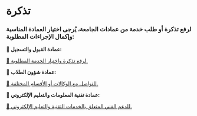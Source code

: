 # تذكرة

### لرفع تذكرة أو طلب خدمة من عمادات الجامعة، يُرجى اختيار العمادة المناسبة وإكمال الإجراءات المطلوبة:


**🔹 عمادة القبول والتسجيل:**

 [🔗 لرفع تذكرة واختيار الخدمة المطلوبة.](https://uqu.edu.sa/dadregis/87059)

**🔹 عمادة شؤون الطلاب:**

[🔗 للتواصل مع الوكالات أو الأقسام المختلفة.](https://uqu.edu.sa/studaff/119029)

**🔹 عمادة تقنية المعلومات والتعليم الإلكتروني:**

[🔗 للدعم الفني المتعلق بالخدمات التقنية والتعليم الإلكتروني.](https://uqu.edu.sa/it/148075)
